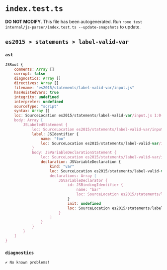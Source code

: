 # `index.test.ts`

**DO NOT MODIFY**. This file has been autogenerated. Run `rome test internal/js-parser/index.test.ts --update-snapshots` to update.

## `es2015 > statements > label-valid-var`

### `ast`

```javascript
JSRoot {
	comments: Array []
	corrupt: false
	diagnostics: Array []
	directives: Array []
	filename: "es2015/statements/label-valid-var/input.js"
	hasHoistedVars: true
	integrity: undefined
	interpreter: undefined
	sourceType: "script"
	syntax: Array []
	loc: SourceLocation es2015/statements/label-valid-var/input.js 1:0-2:0
	body: Array [
		JSLabeledStatement {
			loc: SourceLocation es2015/statements/label-valid-var/input.js 1:0-1:13
			label: JSIdentifier {
				name: "foo"
				loc: SourceLocation es2015/statements/label-valid-var/input.js 1:0-1:3 (foo)
			}
			body: JSVariableDeclarationStatement {
				loc: SourceLocation es2015/statements/label-valid-var/input.js 1:5-1:13
				declaration: JSVariableDeclaration {
					kind: "var"
					loc: SourceLocation es2015/statements/label-valid-var/input.js 1:5-1:13
					declarations: Array [
						JSVariableDeclarator {
							id: JSBindingIdentifier {
								name: "bar"
								loc: SourceLocation es2015/statements/label-valid-var/input.js 1:9-1:12 (bar)
							}
							init: undefined
							loc: SourceLocation es2015/statements/label-valid-var/input.js 1:9-1:12
						}
					]
				}
			}
		}
	]
}
```

### `diagnostics`

```
✔ No known problems!

```
